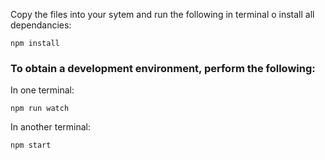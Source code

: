 Copy the files into your sytem and run the following in terminal o install all dependancies:
```
npm install
```


### To obtain a development environment, perform the following:

In one terminal:
```
npm run watch
```

In another terminal:
```
npm start
```